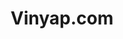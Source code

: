 ---
title: Vinyap.com
description: Personal website and portfolio.
category:
tags:
    - personal project

technologies: 
    - Astro
    - JavaScript
    - Prismic
    - Tailwind CSS
    - Svelte
    - Vue.js
    - React
    - Preact
    - Solid JS

github_url: https://github.com/vineryap/portfolio
external_url: "#"
---